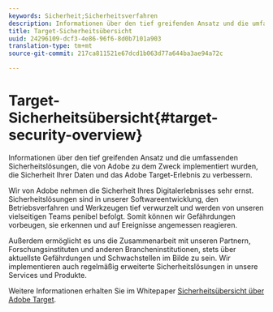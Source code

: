```yaml
---
keywords: Sicherheit;Sicherheitsverfahren
description: Informationen über den tief greifenden Ansatz und die umfassenden Sicherheitslösungen, die von Adobe zu dem Zweck implementiert wurden, die Sicherheit Ihrer Daten und das Adobe Target-Erlebnis zu verbessern.
title: Target-Sicherheitsübersicht
uuid: 24296109-dcf3-4e86-96f6-8d0b7101a903
translation-type: tm+mt
source-git-commit: 217ca811521e67dcd1b063d77a644ba3ae94a72c

---
```



# Target-Sicherheitsübersicht{#target-security-overview}

Informationen über den tief greifenden Ansatz und die umfassenden Sicherheitslösungen, die von Adobe zu dem Zweck implementiert wurden, die Sicherheit Ihrer Daten und das Adobe Target-Erlebnis zu verbessern.

Wir von Adobe nehmen die Sicherheit Ihres Digitalerlebnisses sehr ernst. Sicherheitslösungen sind in unserer Softwareentwicklung, den Betriebsverfahren und Werkzeugen tief verwurzelt und werden von unseren vielseitigen Teams penibel befolgt. Somit können wir Gefährdungen vorbeugen, sie erkennen und auf Ereignisse angemessen reagieren.

Außerdem ermöglicht es uns die Zusammenarbeit mit unseren Partnern, Forschungsinstituten und anderen Brancheninstitutionen, stets über aktuellste Gefährdungen und Schwachstellen im Bilde zu sein. Wir implementieren auch regelmäßig erweiterte Sicherheitslösungen in unsere Services und Produkte.

Weitere Informationen erhalten Sie im Whitepaper [Sicherheitsübersicht über Adobe Target](https://wwwimages.adobe.com/content/dam/Adobe/en/security/pdfs/AdobeTargetSecurityOverview.pdf).
